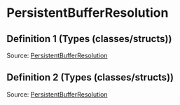 # PersistentBufferResolution

## Definition 1 (Types (classes/structs))

Source: [PersistentBufferResolution](../../../csrc/scheduler/normalization_utils.cpp#L1724)

## Definition 2 (Types (classes/structs))

Source: [PersistentBufferResolution](../../../csrc/scheduler/utils.cpp#L378)


